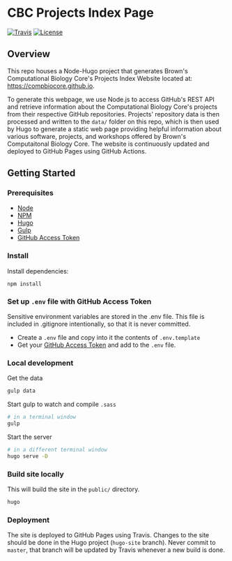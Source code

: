 # CBC Projects Index Page


[![Travis](https://img.shields.io/travis/compbiocore/projects-index-page.svg?style=flat-square)](https://travis-ci.org/compbiocore/projects-index-page)
[![License](https://img.shields.io/badge/license-MIT-orange.svg?style=flat-square)](LINK)

## Overview
This repo houses a Node-Hugo project that generates Brown's Computational Biology Core's Projects Index Website located at: https://compbiocore.github.io.

To generate this webpage, we use Node.js to access GitHub's REST API and retrieve information about the Computational Biology Core's projects from their respective GitHub repositories. Projects' repository data is then processed and written to the `data/` folder on this repo, which is then used by Hugo to generate a static web page providing helpful information about various software, projects, and workshops offered by Brown's Computaitonal Biology Core. 
The website is continuously updated and deployed to GitHub Pages using GitHub Actions. 

## Getting Started

### Prerequisites

- [Node](https://nodejs.org)
- [NPM](https://www.npmjs.org)
- [Hugo](https://gohugo.io)
- [Gulp](https://gulpjs.com)
- [GitHub Access Token](https://help.github.com/articles/creating-a-personal-access-token-for-the-command-line/)


### Install
Install dependencies:
```
npm install
```

### Set up `.env` file with GitHub Access Token
Sensitive environment variables are stored in the .env file. This file is included in .gitignore intentionally, so that it is never committed.
- Create a `.env` file and copy into it the contents of `.env.template`
- Get your [GitHub Access Token](https://help.github.com/articles/creating-a-personal-access-token-for-the-command-line/) and add to the `.env` file.

### Local development
Get the data
```bash
gulp data
```
Start gulp to watch and compile `.sass`
```bash
# in a terminal window
gulp
```
Start the server
```bash
# in a different terminal window
hugo serve -D
```

### Build site locally
This will build the site in the `public/` directory.
```bash
hugo
```

### Deployment
The site is deployed to GitHub Pages using Travis. Changes to the site should be done in the Hugo project (`hugo-site` branch). Never commit to `master`, that branch will be updated by Travis whenever a new build is done.
